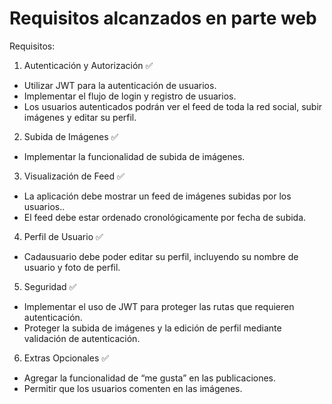 # Requisitos alcanzados en parte web

Requisitos:

1. Autenticación y Autorización :white_check_mark:

- Utilizar JWT para la autenticación de usuarios.
- Implementar el flujo de login y registro de usuarios.
- Los usuarios autenticados podrán ver el feed de toda la red social, subir imágenes y editar su perfil.

2. Subida de Imágenes :white_check_mark:

- Implementar la funcionalidad de subida de imágenes.

3. Visualización de Feed :white_check_mark:

- La aplicación debe mostrar un feed de imágenes subidas por los usuarios..
- El feed debe estar ordenado cronológicamente por fecha de subida.

4. Perfil de Usuario :white_check_mark:

- Cadausuario debe poder editar su perfil, incluyendo su nombre de usuario y foto de perfil.

5. Seguridad :white_check_mark:

- Implementar el uso de JWT para proteger las rutas que requieren autenticación.
- Proteger la subida de imágenes y la edición de perfil mediante validación de autenticación.

6. Extras Opcionales :white_check_mark:

- Agregar la funcionalidad de “me gusta” en las publicaciones.
- Permitir que los usuarios comenten en las imágenes.